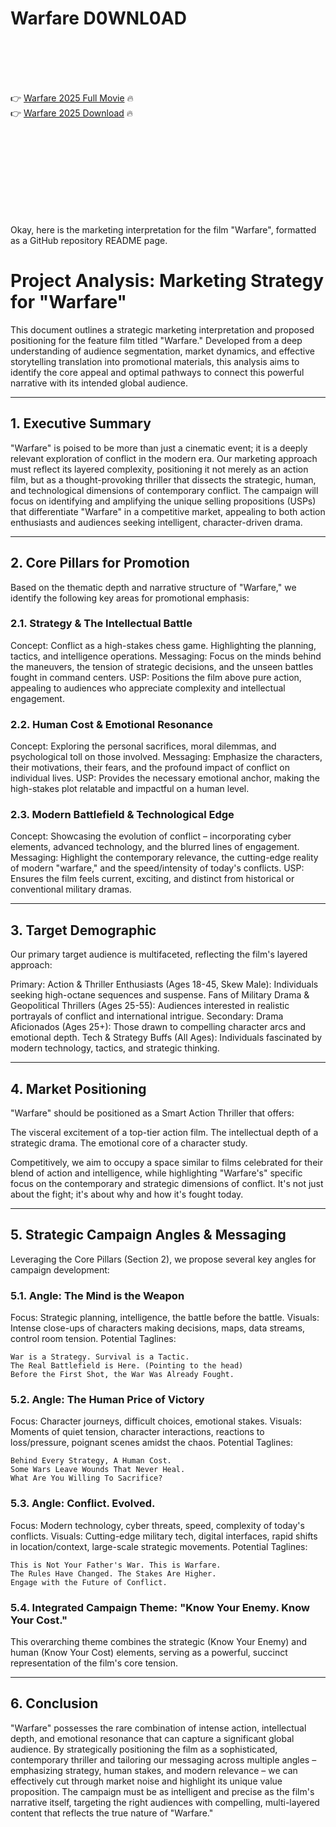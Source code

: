 # Warfare D0WNL0AD

<br><br><br><br>


👉 <a href="https://Cody-relcipada1981.github.io/dnhyulrhdq/">Warfare 2025 Full Movie</a> 🔥
<br>
👉 <a href="https://Cody-relcipada1981.github.io/dnhyulrhdq/">Warfare 2025 Download</a> 🔥


<br><br><br><br><br><br><br><br>


Okay, here is the marketing interpretation for the film "Warfare", formatted as a GitHub repository README page.


# Project Analysis: Marketing Strategy for "Warfare"

This document outlines a strategic marketing interpretation and proposed positioning for the feature film titled "Warfare." Developed from a deep understanding of audience segmentation, market dynamics, and effective storytelling translation into promotional materials, this analysis aims to identify the core appeal and optimal pathways to connect this powerful narrative with its intended global audience.

---

## 1. Executive Summary

"Warfare" is poised to be more than just a cinematic event; it is a deeply relevant exploration of conflict in the modern era. Our marketing approach must reflect its layered complexity, positioning it not merely as an action film, but as a thought-provoking thriller that dissects the strategic, human, and technological dimensions of contemporary conflict. The campaign will focus on identifying and amplifying the unique selling propositions (USPs) that differentiate "Warfare" in a competitive market, appealing to both action enthusiasts and audiences seeking intelligent, character-driven drama.

---

## 2. Core Pillars for Promotion

Based on the thematic depth and narrative structure of "Warfare," we identify the following key areas for promotional emphasis:

### 2.1. Strategy & The Intellectual Battle

   Concept: Conflict as a high-stakes chess game. Highlighting the planning, tactics, and intelligence operations.
   Messaging: Focus on the minds behind the maneuvers, the tension of strategic decisions, and the unseen battles fought in command centers.
   USP: Positions the film above pure action, appealing to audiences who appreciate complexity and intellectual engagement.

### 2.2. Human Cost & Emotional Resonance

   Concept: Exploring the personal sacrifices, moral dilemmas, and psychological toll on those involved.
   Messaging: Emphasize the characters, their motivations, their fears, and the profound impact of conflict on individual lives.
   USP: Provides the necessary emotional anchor, making the high-stakes plot relatable and impactful on a human level.

### 2.3. Modern Battlefield & Technological Edge

   Concept: Showcasing the evolution of conflict – incorporating cyber elements, advanced technology, and the blurred lines of engagement.
   Messaging: Highlight the contemporary relevance, the cutting-edge reality of modern "warfare," and the speed/intensity of today's conflicts.
   USP: Ensures the film feels current, exciting, and distinct from historical or conventional military dramas.

---

## 3. Target Demographic

Our primary target audience is multifaceted, reflecting the film's layered approach:

   Primary:
       Action & Thriller Enthusiasts (Ages 18-45, Skew Male): Individuals seeking high-octane sequences and suspense.
       Fans of Military Drama & Geopolitical Thrillers (Ages 25-55): Audiences interested in realistic portrayals of conflict and international intrigue.
   Secondary:
       Drama Aficionados (Ages 25+): Those drawn to compelling character arcs and emotional depth.
       Tech & Strategy Buffs (All Ages): Individuals fascinated by modern technology, tactics, and strategic thinking.

---

## 4. Market Positioning

"Warfare" should be positioned as a Smart Action Thriller that offers:

   The visceral excitement of a top-tier action film.
   The intellectual depth of a strategic drama.
   The emotional core of a character study.

Competitively, we aim to occupy a space similar to films celebrated for their blend of action and intelligence, while highlighting "Warfare's" specific focus on the contemporary and strategic dimensions of conflict. It's not just about the fight; it's about why and how it's fought today.

---

## 5. Strategic Campaign Angles & Messaging

Leveraging the Core Pillars (Section 2), we propose several key angles for campaign development:

### 5.1. Angle: The Mind is the Weapon

   Focus: Strategic planning, intelligence, the battle before the battle.
   Visuals: Intense close-ups of characters making decisions, maps, data streams, control room tension.
   Potential Taglines:
    
    War is a Strategy. Survival is a Tactic.
    The Real Battlefield is Here. (Pointing to the head)
    Before the First Shot, the War Was Already Fought.
    

### 5.2. Angle: The Human Price of Victory

   Focus: Character journeys, difficult choices, emotional stakes.
   Visuals: Moments of quiet tension, character interactions, reactions to loss/pressure, poignant scenes amidst the chaos.
   Potential Taglines:
    
    Behind Every Strategy, A Human Cost.
    Some Wars Leave Wounds That Never Heal.
    What Are You Willing To Sacrifice?
    

### 5.3. Angle: Conflict. Evolved.

   Focus: Modern technology, cyber threats, speed, complexity of today's conflicts.
   Visuals: Cutting-edge military tech, digital interfaces, rapid shifts in location/context, large-scale strategic movements.
   Potential Taglines:
    
    This is Not Your Father's War. This is Warfare.
    The Rules Have Changed. The Stakes Are Higher.
    Engage with the Future of Conflict.
    

### 5.4. Integrated Campaign Theme: "Know Your Enemy. Know Your Cost."

This overarching theme combines the strategic (Know Your Enemy) and human (Know Your Cost) elements, serving as a powerful, succinct representation of the film's core tension.

---

## 6. Conclusion

"Warfare" possesses the rare combination of intense action, intellectual depth, and emotional resonance that can capture a significant global audience. By strategically positioning the film as a sophisticated, contemporary thriller and tailoring our messaging across multiple angles – emphasizing strategy, human stakes, and modern relevance – we can effectively cut through market noise and highlight its unique value proposition. The campaign must be as intelligent and precise as the film's narrative itself, targeting the right audiences with compelling, multi-layered content that reflects the true nature of "Warfare."


